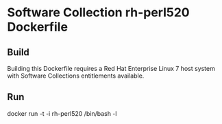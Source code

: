 Software Collection rh-perl520 Dockerfile
=========================================

Build
-----

Building this Dockerfile requires a Red Hat Enterprise Linux 7 host
system with Software Collections entitlements available.

Run
---

docker run -t -i rh-perl520 /bin/bash -l
